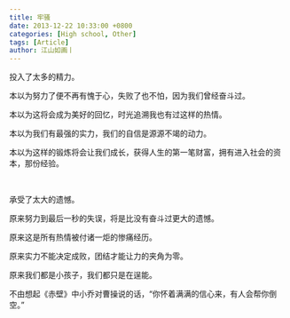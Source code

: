 ```yaml
---
title: 牢骚
date: 2013-12-22 10:33:00 +0800
categories: [High school, Other]
tags: [Article]
author: 江山如画丨
---
```


投入了太多的精力。

本以为努力了便不再有愧于心，失败了也不怕，因为我们曾经奋斗过。

本以为这将会成为美好的回忆，时光追溯我也有过这样的热情。

本以为我们有最强的实力，我们的自信是源源不竭的动力。

本以为这样的锻炼将会让我们成长，获得人生的第一笔财富，拥有进入社会的资本，那份经验。

<br/>

承受了太大的遗憾。

原来努力到最后一秒的失误，将是比没有奋斗过更大的遗憾。

原来这是所有热情被付诸一炬的惨痛经历。

原来实力不能决定成败，团结才能让力的夹角为零。

原来我们都是小孩子，我们都只是在逞能。

不由想起《赤壁》中小乔对曹操说的话，“你怀着满满的信心来，有人会帮你倒空。”